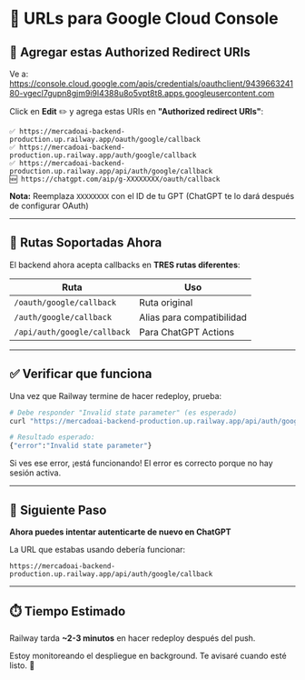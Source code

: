 # 🔗 URLs para Google Cloud Console

## 📍 Agregar estas Authorized Redirect URIs

Ve a: https://console.cloud.google.com/apis/credentials/oauthclient/943966324180-vgecl7gupn8gjm9i9l4388u8o5vpt8t8.apps.googleusercontent.com

Click en **Edit** ✏️ y agrega estas URIs en **"Authorized redirect URIs"**:

```
✅ https://mercadoai-backend-production.up.railway.app/oauth/google/callback
✅ https://mercadoai-backend-production.up.railway.app/auth/google/callback
✅ https://mercadoai-backend-production.up.railway.app/api/auth/google/callback
🆕 https://chatgpt.com/aip/g-XXXXXXXX/oauth/callback
```

**Nota:** Reemplaza `XXXXXXXX` con el ID de tu GPT (ChatGPT te lo dará después de configurar OAuth)

---

## 🔧 Rutas Soportadas Ahora

El backend ahora acepta callbacks en **TRES rutas diferentes**:

| Ruta | Uso |
|------|-----|
| `/oauth/google/callback` | Ruta original |
| `/auth/google/callback` | Alias para compatibilidad |
| `/api/auth/google/callback` | Para ChatGPT Actions |

---

## ✅ Verificar que funciona

Una vez que Railway termine de hacer redeploy, prueba:

```bash
# Debe responder "Invalid state parameter" (es esperado)
curl "https://mercadoai-backend-production.up.railway.app/api/auth/google/callback?state=test&code=test"

# Resultado esperado:
{"error":"Invalid state parameter"}
```

Si ves ese error, ¡está funcionando! El error es correcto porque no hay sesión activa.

---

## 🎯 Siguiente Paso

**Ahora puedes intentar autenticarte de nuevo en ChatGPT**

La URL que estabas usando debería funcionar:
```
https://mercadoai-backend-production.up.railway.app/api/auth/google/callback
```

---

## ⏱️ Tiempo Estimado

Railway tarda **~2-3 minutos** en hacer redeploy después del push.

Estoy monitoreando el despliegue en background. Te avisaré cuando esté listo. 🚀
